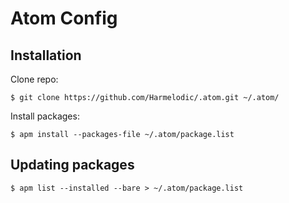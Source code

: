 # Atom Config



## Installation

Clone repo:

```
$ git clone https://github.com/Harmelodic/.atom.git ~/.atom/
```

Install packages:

```
$ apm install --packages-file ~/.atom/package.list
```

## Updating packages

```
$ apm list --installed --bare > ~/.atom/package.list
```
